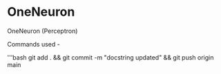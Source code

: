# OneNeuron
OneNeuron (Perceptron)

Commands used -

'''bash
git add . && git commit -m "docstring updated" && git push origin main